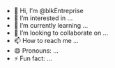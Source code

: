 - 👋 Hi, I’m @blkEntreprise
- 👀 I’m interested in ...
- 🌱 I’m currently learning ...
- 💞️ I’m looking to collaborate on ...
- 📫 How to reach me ...
- 😄 Pronouns: ...
- ⚡ Fun fact: ...

<!---
blkEntreprise/blkEntreprise is a ✨ special ✨ repository because its `README.md` (this file) appears on your GitHub profile.
You can click the Preview link to take a look at your changes.
--->
